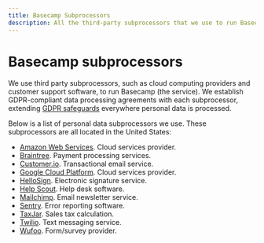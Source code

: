 ```yaml
---
title: Basecamp Subprocessors
description: All the third-party subprocessors that we use to run Basecamp.
---
```


# Basecamp subprocessors

We use third party subprocessors, such as cloud computing providers and customer support software, to run Basecamp (the service). We establish GDPR-compliant data processing agreements with each subprocessor, extending [GDPR safeguards](../../regulations/index.md) everywhere personal data is processed.

Below is a list of personal data subprocessors we use. These subprocessors are all located in the United States:

* [Amazon Web Services](https://aws.amazon.com/compliance/gdpr-center/). Cloud services provider.
* [Braintree](https://www.braintreepayments.com/legal/payment-services-agreement-us). Payment processing services.
* [Customer.io](https://customer.io/gdpr.html). Transactional email service.
* [Google Cloud Platform](https://cloud.google.com/security/gdpr/resource-center/). Cloud services provider.
* [HelloSign](https://www.hellosign.com/trust/compliance/gdpr). Electronic signature service.
* [Help Scout](https://www.helpscout.net/company/legal/gdpr/). Help desk software.
* [Mailchimp](https://mailchimp.com/gdpr/). Email newsletter service.
* [Sentry](https://blog.sentry.io/2018/03/14/gdpr-sentry-and-you). Error reporting software.
* [TaxJar](https://support.taxjar.com/article/526-taxjar-security-and-privacy-questions). Sales tax calculation.
* [Twilio](https://www.twilio.com/gdpr). Text messaging service.
* [Wufoo](https://help.wufoo.com/articles/en_US/kb/wufoo-gdpr). Form/survey provider.
